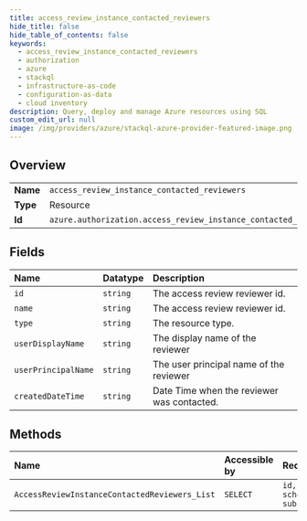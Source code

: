 ```yaml
---
title: access_review_instance_contacted_reviewers
hide_title: false
hide_table_of_contents: false
keywords:
  - access_review_instance_contacted_reviewers
  - authorization
  - azure    
  - stackql
  - infrastructure-as-code
  - configuration-as-data
  - cloud inventory
description: Query, deploy and manage Azure resources using SQL
custom_edit_url: null
image: /img/providers/azure/stackql-azure-provider-featured-image.png
---
```

  
    

## Overview
<table><tbody>
<tr><td><b>Name</b></td><td><code>access_review_instance_contacted_reviewers</code></td></tr>
<tr><td><b>Type</b></td><td>Resource</td></tr>
<tr><td><b>Id</b></td><td><code>azure.authorization.access_review_instance_contacted_reviewers</code></td></tr>
</tbody></table>

## Fields
| Name | Datatype | Description |
|:-----|:---------|:------------|
| `id` | `string` | The access review reviewer id. |
| `name` | `string` | The access review reviewer id. |
| `type` | `string` | The resource type. |
| `userDisplayName` | `string` | The display name of the reviewer |
| `userPrincipalName` | `string` | The user principal name of the reviewer |
| `createdDateTime` | `string` | Date Time when the reviewer was contacted. |
## Methods
| Name | Accessible by | Required Params |
|:-----|:--------------|:----------------|
| `AccessReviewInstanceContactedReviewers_List` | `SELECT` | `id, scheduleDefinitionId, subscriptionId` |
